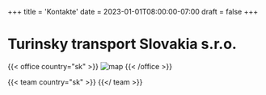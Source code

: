 +++
title = 'Kontakte'
date = 2023-01-01T08:00:00-07:00
draft = false
+++

# Turinsky transport Slovakia s.r.o.

{{< office country="sk" >}}
![map](map.png)
{{< /office >}}

{{< team country="sk" >}}
{{</ team >}}